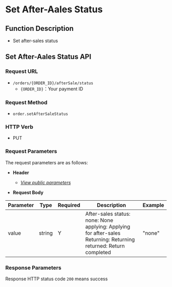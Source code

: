 # Set After-Aales Status

## Function Description

- Set after-sales status

## Set After-Aales Status API

### Request URL

- `/orders/{ORDER_ID}/afterSale/status`
  - `{ORDER_ID}`：Your payment ID

### Request Method

- `order.setAfterSaleStatus`

### HTTP Verb

- PUT

### Request Parameters

The request parameters are as follows:

- **Header**

  - [_View public parameters_](/en/payinApi/callMethod/callMethod#public-parameters)

- **Request Body**

| **Parameter** | **Type** | **Required** | **Description**                                                                                                                       | **Example** |
| ------------- | -------- | ------------ | ------------------------------------------------------------------------------------------------------------------------------------- | ----------- |
| value         | string   | Y            | After-sales status: <br> none: None <br> applying: Applying for after-sales <br> Returning: Returning <br> returned: Return completed | "none"      |

### Response Parameters

Response HTTP status code `200` means success